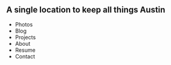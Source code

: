 ## A single location to keep all things Austin
- Photos
- Blog
- Projects
- About
- Resume
- Contact